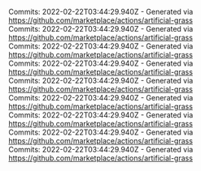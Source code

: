 Commits: 2022-02-22T03:44:29.940Z - Generated via https://github.com/marketplace/actions/artificial-grass
<br>
Commits: 2022-02-22T03:44:29.940Z - Generated via https://github.com/marketplace/actions/artificial-grass
<br>
Commits: 2022-02-22T03:44:29.940Z - Generated via https://github.com/marketplace/actions/artificial-grass
<br>
Commits: 2022-02-22T03:44:29.940Z - Generated via https://github.com/marketplace/actions/artificial-grass
<br>
Commits: 2022-02-22T03:44:29.940Z - Generated via https://github.com/marketplace/actions/artificial-grass
<br>
Commits: 2022-02-22T03:44:29.940Z - Generated via https://github.com/marketplace/actions/artificial-grass
<br>
Commits: 2022-02-22T03:44:29.940Z - Generated via https://github.com/marketplace/actions/artificial-grass
<br>
Commits: 2022-02-22T03:44:29.940Z - Generated via https://github.com/marketplace/actions/artificial-grass
<br>
Commits: 2022-02-22T03:44:29.940Z - Generated via https://github.com/marketplace/actions/artificial-grass
<br>

